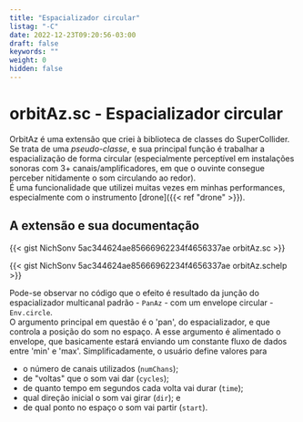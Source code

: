 ```yaml
---
title: "Espacializador circular"
listag: "-C"
date: 2022-12-23T09:20:56-03:00
draft: false
keywords: ""
weight: 0
hidden: false
---
```

# orbitAz.sc - Espacializador circular

OrbitAz é uma extensão que criei à biblioteca de classes do SuperCollider. Se trata de uma _pseudo-classe_, e sua principal função é trabalhar a espacialização de forma circular (especialmente perceptível em instalações sonoras com 3+ canais/amplificadores, em que o ouvinte consegue perceber nitidamente o som circulando ao redor).  
É uma funcionalidade que utilizei muitas vezes em minhas performances, especialmente com o instrumento [drone]({{< ref "drone" >}}).

## A extensão e sua documentação

{{< gist NichSonv 5ac344624ae85666962234f4656337ae orbitAz.sc >}}

{{< gist NichSonv 5ac344624ae85666962234f4656337ae orbitAz.schelp >}}

Pode-se observar no código que o efeito é resultado da junção do espacializador multicanal padrão - `PanAz` - com um envelope circular - `Env.circle`.  
O argumento principal em questão é o 'pan', do espacializador, e que controla a posição do som no espaço. A esse argumento é alimentado o envelope, que basicamente estará enviando um constante fluxo de dados entre 'min' e 'max'. Simplificadamente, o usuário define valores para 
- o número de canais utilizados (`numChans`);
- de "voltas" que o som vai dar (`cycles`);
- de quanto tempo em segundos cada volta vai durar (`time`);
- qual direção inicial o som vai girar (`dir`); e
- de qual ponto no espaço o som vai partir (`start`).